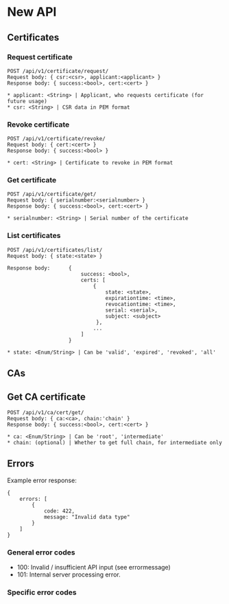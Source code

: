 # New API

## Certificates

### Request certificate

    POST /api/v1/certificate/request/
    Request body: { csr:<csr>, applicant:<applicant> }
    Response body: { success:<bool>, cert:<cert> }

    * applicant: <String> | Applicant, who requests certificate (for future usage)
    * csr: <String> | CSR data in PEM format

### Revoke certificate

    POST /api/v1/certificate/revoke/
    Request body: { cert:<cert> }
    Response body: { success:<bool> }

    * cert: <String> | Certificate to revoke in PEM format

### Get certificate

    POST /api/v1/certificate/get/
    Request body: { serialnumber:<serialnumber> }
    Response body: { success:<bool>, cert:<cert> }

    * serialnumber: <String> | Serial number of the certificate

### List certificates  

    POST /api/v1/certificates/list/
    Request body: { state:<state> }

    Response body:      {   
                            success: <bool>,
                            certs: [
                                {
                                    state: <state>,
                                    expirationtime: <time>,
                                    revocationtime: <time>,
                                    serial: <serial>,
                                    subject: <subject>
                                 },
                                ...
                            ]
                        }

    * state: <Enum/String> | Can be 'valid', 'expired', 'revoked', 'all'

## CAs

## Get CA certificate

    POST /api/v1/ca/cert/get/
    Request body: { ca:<ca>, chain:'chain' }
    Response body: { success:<bool>, cert:<cert> }

    * ca: <Enum/String> | Can be 'root', 'intermediate'
    * chain: (optional) | Whether to get full chain, for intermediate only


## Errors

Example error response:

    {
        errors: [
            {
                code: 422,
                message: "Invalid data type"
            }
        ]
    }


### General error codes

* 100: Invalid / insufficient API input (see errormessage)
* 101: Internal server processing error.

### Specific error codes
